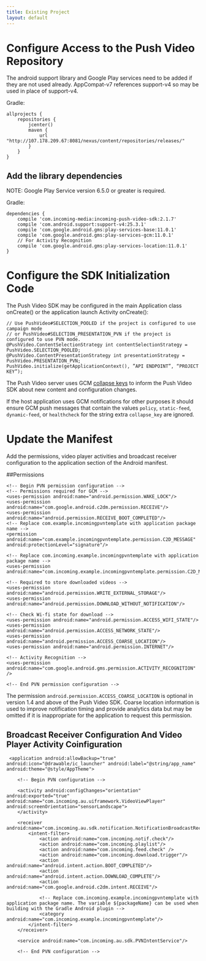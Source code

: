 ```yaml
---
title: Existing Project
layout: default
---
```



# Configure Access to the Push Video Repository

The android support library and Google Play services need to be added if they are not used already. AppCompat-v7 references support-v4 so may be used in place of support-v4.

Gradle:

    allprojects {
        repositories {
            jcenter()
            maven {
                url "http://107.178.209.67:8081/nexus/content/repositories/releases/"
            }
        }
    }

## Add the library dependencies

NOTE: Google Play Service version 6.5.0 or greater is required.

Gradle:

    dependencies {
        compile 'com.incoming-media:incoming-push-video-sdk:2.1.7'
        compile 'com.android.support:support-v4:25.3.1'
        compile 'com.google.android.gms:play-services-base:11.0.1'
        compile 'com.google.android.gms:play-services-gcm:11.0.1'
        // For Activity Recognition
        compile 'com.google.android.gms:play-services-location:11.0.1'
    }



# Configure the SDK Initialization Code

The Push Video SDK may be configured in the main Application class onCreate() or the application launch Activity onCreate():

    // Use PushVideo#SELECTION_POOLED if the project is configured to use campaign mode
    // or PushVideo#SELECTION_PRESENTATION_PVN if the project is configured to use PVN mode.
    @PushVideo.ContentSelectionStrategy int contentSelectionStrategy = PushVideo.SELECTION_POOLED;
    @PushVideo.ContentPresentationStrategy int presentationStrategy = PushVideo.PRESENTATION_PVN;
    PushVideo.initialize(getApplicationContext(), ”API ENDPOINT”, “PROJECT KEY”);
    
The Push Video server uses GCM [collapse keys](https://developers.google.com/cloud-messaging/concept-options#collapsible_and_non-collapsible_messages) to inform the Push Video SDK about new content and configuration changes.

If the host application uses GCM notifications for other purposes it should ensure GCM push messages that contain the values `policy`, `static-feed`, `dynamic-feed`, or `healthcheck` for the string extra `collapse_key` are ignored.

# Update the Manifest


Add the permissions, video player activities and broadcast receiver configuration to the application section of the Android manifest.

##Permissions

    <!-- Begin PVN permission configuration -->
    <!-- Permissions required for GCM -->
    <uses-permission android:name="android.permission.WAKE_LOCK"/>
    <uses-permission android:name="com.google.android.c2dm.permission.RECEIVE"/>
    <uses-permission android:name="android.permission.RECEIVE_BOOT_COMPLETED"/>
    <!-- Replace com.example.incomingpvntemplate with application package name -->
    <permission android:name="com.example.incomingpvntemplate.permission.C2D_MESSAGE" android:protectionLevel="signature"/>

    <!-- Replace com.incoming.example.incomingpvntemplate with application package name -->
    <uses-permission android:name="com.incoming.example.incomingpvntemplate.permission.C2D_MESSAGE"/>

    <!-- Required to store downloaded videos -->
    <uses-permission android:name="android.permission.WRITE_EXTERNAL_STORAGE"/>
    <uses-permission android:name="android.permission.DOWNLOAD_WITHOUT_NOTIFICATION"/>

    <!-- Check Wi-fi state for download -->
    <uses-permission android:name="android.permission.ACCESS_WIFI_STATE"/>
    <uses-permission android:name="android.permission.ACCESS_NETWORK_STATE"/>
    <uses-permission android:name="android.permission.ACCESS_COARSE_LOCATION"/>
    <uses-permission android:name="android.permission.INTERNET"/>

    <!-- Activity Recognition -->
    <uses-permission android:name="com.google.android.gms.permission.ACTIVITY_RECOGNITION" />
   
    <!-- End PVN permission configuration -->

The permission `android.permission.ACCESS_COARSE_LOCATION` is optional in version 1.4 and above of the Push Video SDK. Coarse location information is used to improve notification timing and provide analytics data but may be omitted if it is inappropriate for the application to request this permission.

## Broadcast Receiver Configuration And Video Player Activity Coinfiguration

     <application android:allowBackup="true" android:icon="@drawable/ic_launcher" android:label="@string/app_name" android:theme="@style/AppTheme">

        <!-- Begin PVN configuration -->

        <activity android:configChanges="orientation" android:exported="true" android:name="com.incoming.au.uiframework.VideoViewPlayer" android:screenOrientation="sensorLandscape">
        </activity>

        <receiver android:name="com.incoming.au.sdk.notification.NotificationBroadcastReceiver">
            <intent-filter>
                <action android:name="com.incoming.notif.check"/>
                <action android:name="com.incoming.playlist"/>
                <action android:name="com.incoming.feed.check" />
                <action android:name="com.incoming.download.trigger"/>
                <action android:name="android.intent.action.BOOT_COMPLETED"/>
                <action android:name="android.intent.action.DOWNLOAD_COMPLETE"/>
                <action android:name="com.google.android.c2dm.intent.RECEIVE"/>

                <!-- Replace com.incoming.example.incomingpvntemplate with application package name. The variable ${packageName} can be used when building with the Gradle Android plugin -->
                <category android:name="com.incoming.example.incomingpvntemplate"/>
            </intent-filter>
        </receiver>

        <service android:name="com.incoming.au.sdk.PVNIntentService"/>

        <!-- End PVN configuration -->



